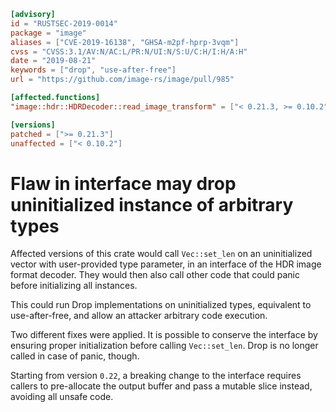 ```toml
[advisory]
id = "RUSTSEC-2019-0014"
package = "image"
aliases = ["CVE-2019-16138", "GHSA-m2pf-hprp-3vqm"]
cvss = "CVSS:3.1/AV:N/AC:L/PR:N/UI:N/S:U/C:H/I:H/A:H"
date = "2019-08-21"
keywords = ["drop", "use-after-free"]
url = "https://github.com/image-rs/image/pull/985"

[affected.functions]
"image::hdr::HDRDecoder::read_image_transform" = ["< 0.21.3, >= 0.10.2"]

[versions]
patched = [">= 0.21.3"]
unaffected = ["< 0.10.2"]
```

# Flaw in interface may drop uninitialized instance of arbitrary types

Affected versions of this crate would call `Vec::set_len` on an uninitialized
vector with user-provided type parameter, in an interface of the HDR image
format decoder. They would then also call other code that could panic before
initializing all instances.

This could run Drop implementations on uninitialized types, equivalent to
use-after-free, and allow an attacker arbitrary code execution.

Two different fixes were applied. It is possible to conserve the interface by
ensuring proper initialization before calling `Vec::set_len`. Drop is no longer
called in case of panic, though.

Starting from version `0.22`, a breaking change to the interface requires
callers to pre-allocate the output buffer and pass a mutable slice instead,
avoiding all unsafe code.
